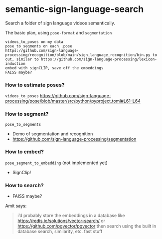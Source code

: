 # semantic-sign-language-search
Search a folder of sign language videos semantically.


The basic plan, using `pose-format` and `segmentation`

    videos_to_poses on my data
    pose_to_segments on each .pose
    https://github.com/sign-language-processing/recognition/blob/main/sign_language_recognition/bin.py to cut, similar to https://github.com/sign-language-processing/lexicon-induction
    embed with signCLIP, save off the embeddings
    FAISS maybe?


### How to estimate poses?
`videos_to_poses`
https://github.com/sign-language-processing/pose/blob/master/src/python/pyproject.toml#L61-L64

### How to segment?
`pose_to_segments`
* Demo of segmentation and recognition
* https://github.com/sign-language-processing/segmentation

### How to embed?
`pose_segment_to_embedding` (not implemented yet)
* SignClip!

### How to search?
* FAISS maybe?

Amit says: 
> i’d probably store the embeddings in a database like https://redis.io/solutions/vector-search/ or https://github.com/pgvector/pgvector
then search using the built in database search, similarity, etc. fast stuff
